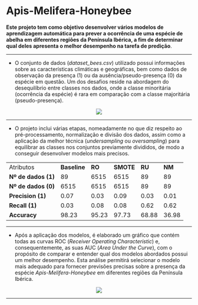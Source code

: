 # Apis-Melifera-Honeybee

**Este projeto tem como objetivo desenvolver vários modelos de aprendizagem automática para prever a ocorrência de uma espécie de abelha em diferentes regiões da Península Ibérica, a fim de determinar qual deles apresenta o melhor desempenho na tarefa de predição**.

<hr>

- O conjunto de dados (_dataset_bees.csv_) utilizado possui informações sobre as características climáticas e geográficas, bem como dados de observação da presença (1) ou da ausência/pseudo-presença (0) da espécie em questão. Um dos desafios reside na abordagem do desequilíbrio entre classes nos dados, onde a classe minoritária (ocorrência da espécie) é rara em comparação com a classe majoritária (pseudo-presença).

<p align="center">
  <img src="https://github.com/AfonsoPaula/Apis-Melifera-Honeybee/assets/67978137/36c8c24e-ac2a-4aa6-b78b-c46710289372">
</p>

<hr>

- O projeto inclui várias etapas, nomeadamente no que diz respeito ao pré-processamento, normalização e divisão dos dados, assim como a aplicação da melhor técnica (_undersampling_ ou _oversampling_) para equilibrar as classes nos conjuntos previamente divididos, de modo a conseguir desenvolver modelos mais precisos.

<table align="center">
    <tr>
        <td>Atributos</td>
        <td><strong>Baseline</strong></td>
        <td><strong>RO</strong></td>
        <td><strong>SMOTE</strong></td>
        <td><strong>RU</strong></td>
        <td><strong>NM</strong></td>
    </tr>
    <tr>
        <td><strong>Nº de dados (1)</strong></td>
        <td>89</td>
        <td>6515</td>
        <td>6515</td>
        <td>89</td>
        <td>89</td>
    </tr>
    <tr>
        <td><strong>Nº de dados (0)</strong></td>
        <td>6515</td>
        <td>6515</td>
        <td>6515</td>
        <td>89</td>
        <td>89</td>
    </tr>
    <tr>
        <td><strong>Precision (1)</strong></td>
        <td>0.07</td>
        <td>0.03</td>
        <td>0.09</td>
        <td>0.03</td>
        <td>0.01</td>
    </tr>
    <tr>
        <td><strong>Recall (1)</strong></td>
        <td>0.03</td>
        <td>0.08</td>
        <td>0.08</td>
        <td>0.62</td>
        <td>0.62</td>
    </tr>
    <tr>
        <td><strong>Accuracy</strong></td>
        <td>98.23</td>
        <td>95.23</td>
        <td>97.73</td>
        <td>68.88</td>
        <td>36.98</td>
    </tr>
</table>

<hr>

- Após a aplicação dos modelos, é elaborado um gráfico que contém todas as curvas ROC (_Receiver Operating Characteristic_) e, consequentemente, as suas AUC (_Area Under the Curve_), com o propósito de comparar e entender qual dos modelos abordados possui um melhor desempenho. Esta análise permitirá selecionar o modelo mais adequado para fornecer previsões precisas sobre a presença da espécie _Apis-Melifera-Honeybee_ em diferentes regiões da Península Ibérica.

<p align="center">
  <img src="https://github.com/AfonsoPaula/Apis-Melifera-Honeybee/assets/67978137/571e8097-f1ce-4580-a67d-7799f37108ac">
</p>

<hr>

